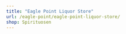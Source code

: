 ```yaml
---
title: "Eagle Point Liquor Store"
url: /eagle-point/eagle-point-liquor-store/
shop: Spirituosen
---
```

